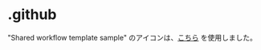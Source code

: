 # .github

"Shared workflow template sample" のアイコンは、[こちら](https://icooon-mono.com/12408-%e6%ae%b5%e3%83%9c%e3%83%bc%e3%83%ab%e7%ae%b1-11/) を使用しました。
